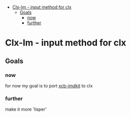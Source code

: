 - [Clx-Im  - input method for clx](#orgf924cfe)
  - [Goals](#org0ed9b0d)
    - [now](#orgd85fee9)
    - [further](#org8b7c896)


<a id="orgf924cfe"></a>

# Clx-Im  - input method for clx


<a id="org0ed9b0d"></a>

## Goals


<a id="orgd85fee9"></a>

### now

for now my goal is to port [xcb-imdkit](https://github.com/fcitx/xcb-imdkit/) to clx


<a id="org8b7c896"></a>

### further

make it more 'lisper'